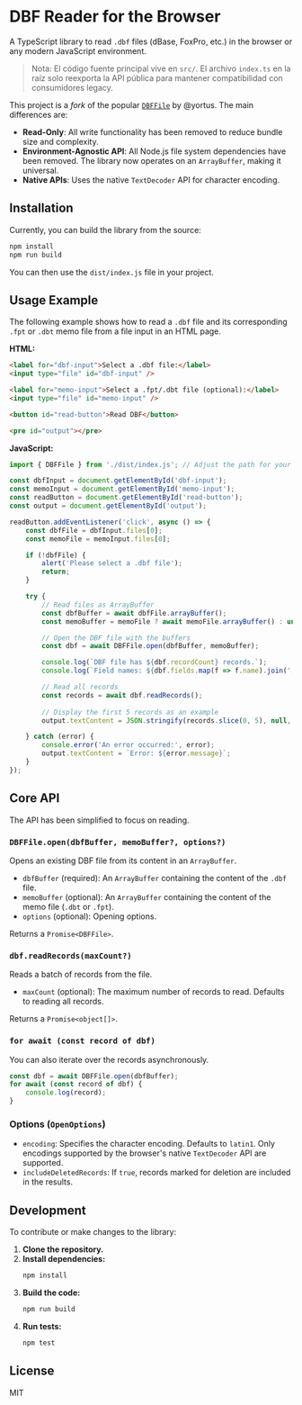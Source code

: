 # DBF Reader for the Browser

A TypeScript library to read `.dbf` files (dBase, FoxPro, etc.) in the browser or any modern JavaScript environment.

> Nota: El código fuente principal vive en `src/`. El archivo `index.ts` en la raíz solo reexporta la API pública para mantener compatibilidad con consumidores legacy.

This project is a *fork* of the popular [`DBFFile`](https://github.com/yortus/DBFFile) by @yortus. The main differences are:
- **Read-Only**: All write functionality has been removed to reduce bundle size and complexity.
- **Environment-Agnostic API**: All Node.js file system dependencies have been removed. The library now operates on an `ArrayBuffer`, making it universal.
- **Native APIs**: Uses the native `TextDecoder` API for character encoding.

## Installation

Currently, you can build the library from the source:

```bash
npm install
npm run build
```

You can then use the `dist/index.js` file in your project.

## Usage Example

The following example shows how to read a `.dbf` file and its corresponding `.fpt` or `.dbt` memo file from a file input in an HTML page.

**HTML:**
```html
<label for="dbf-input">Select a .dbf file:</label>
<input type="file" id="dbf-input" />

<label for="memo-input">Select a .fpt/.dbt file (optional):</label>
<input type="file" id="memo-input" />

<button id="read-button">Read DBF</button>

<pre id="output"></pre>
```

**JavaScript:**
```javascript
import { DBFFile } from './dist/index.js'; // Adjust the path for your project

const dbfInput = document.getElementById('dbf-input');
const memoInput = document.getElementById('memo-input');
const readButton = document.getElementById('read-button');
const output = document.getElementById('output');

readButton.addEventListener('click', async () => {
    const dbfFile = dbfInput.files[0];
    const memoFile = memoInput.files[0];

    if (!dbfFile) {
        alert('Please select a .dbf file');
        return;
    }

    try {
        // Read files as ArrayBuffer
        const dbfBuffer = await dbfFile.arrayBuffer();
        const memoBuffer = memoFile ? await memoFile.arrayBuffer() : undefined;

        // Open the DBF file with the buffers
        const dbf = await DBFFile.open(dbfBuffer, memoBuffer);

        console.log(`DBF file has ${dbf.recordCount} records.`);
        console.log(`Field names: ${dbf.fields.map(f => f.name).join(', ')}`);

        // Read all records
        const records = await dbf.readRecords();
        
        // Display the first 5 records as an example
        output.textContent = JSON.stringify(records.slice(0, 5), null, 2);

    } catch (error) {
        console.error('An error occurred:', error);
        output.textContent = `Error: ${error.message}`;
    }
});
```

## Core API

The API has been simplified to focus on reading.

### `DBFFile.open(dbfBuffer, memoBuffer?, options?)`

Opens an existing DBF file from its content in an `ArrayBuffer`.

- `dbfBuffer` (required): An `ArrayBuffer` containing the content of the `.dbf` file.
- `memoBuffer` (optional): An `ArrayBuffer` containing the content of the memo file (`.dbt` or `.fpt`).
- `options` (optional): Opening options.

Returns a `Promise<DBFFile>`.

### `dbf.readRecords(maxCount?)`

Reads a batch of records from the file.

- `maxCount` (optional): The maximum number of records to read. Defaults to reading all records.

Returns a `Promise<object[]>`.

### `for await (const record of dbf)`

You can also iterate over the records asynchronously.

```javascript
const dbf = await DBFFile.open(dbfBuffer);
for await (const record of dbf) {
    console.log(record);
}
```

### Options (`OpenOptions`)

- `encoding`: Specifies the character encoding. Defaults to `latin1`. Only encodings supported by the browser's native `TextDecoder` API are supported.
- `includeDeletedRecords`: If `true`, records marked for deletion are included in the results.

## Development

To contribute or make changes to the library:

1.  **Clone the repository.**
2.  **Install dependencies:**
    ```bash
    npm install
    ```
3.  **Build the code:**
    ```bash
    npm run build
    ```
4.  **Run tests:**
    ```bash
    npm test
    ```

## License

MIT
